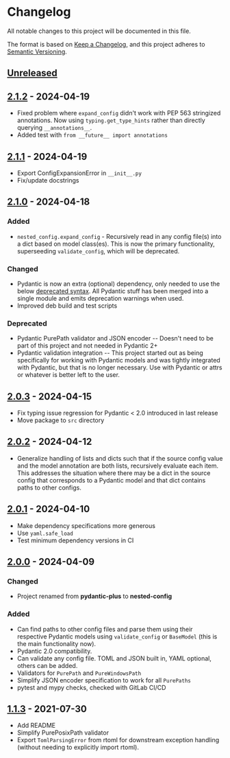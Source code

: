 # Changelog

All notable changes to this project will be documented in this file.

The format is based on [Keep a Changelog](https://keepachangelog.com/en/1.1.0/),
and this project adheres to [Semantic Versioning](https://semver.org/spec/v2.0.0.html).

## [Unreleased]

## [2.1.2] - 2024-04-19

- Fixed problem where `expand_config` didn't work with PEP 563 stringized annotations. Now
  using `typing.get_type_hints` rather than directly querying `__annotations__`.
- Added test with `from __future__ import annotations`

## [2.1.1] - 2024-04-19

- Export ConfigExpansionError in `__init__.py`
- Fix/update docstrings

## [2.1.0] - 2024-04-18

### Added

- `nested_config.expand_config` - Recursively read in any config file(s) into a dict based
  on model class(es). This is now the primary functionality, superseeding
  `validate_config`, which will be deprecated.

### Changed

- Pydantic is now an extra (optional) dependency, only needed to use the below [deprecated
  syntax](#2.1.0-deprecated). All Pydantic stuff has been merged into a single module and
  emits deprecation warnings when used.
- Improved deb build and test scripts

### Deprecated <a name="2.1.0-deprecated"></a>

- Pydantic PurePath validator and JSON encoder -- Doesn't need to be part of this project
  and not needed in Pydantic 2+
- Pydantic validation integration -- This project started out as being specifically for
  working with Pydantic models and was tightly integrated with Pydantic, but that is no
  longer necessary. Use with Pydantic or attrs or whatever is better left to the user.

## [2.0.3] - 2024-04-15

- Fix typing issue regression for Pydantic < 2.0 introduced in last release
- Move package to `src` directory

## [2.0.2] - 2024-04-12

- Generalize handling of lists and dicts such that if the source config value and the
  model annotation are both lists, recursively evaluate each item. This addresses the
  situation where there may be a dict in the source config that corresponds to a Pydantic
  model and that dict contains paths to other configs.

## [2.0.1] - 2024-04-10

- Make dependency specifications more generous
- Use `yaml.safe_load`
- Test minimum dependency versions in CI

## [2.0.0] - 2024-04-09

### Changed

- Project renamed from **pydantic-plus** to **nested-config**

### Added

- Can find paths to other config files and parse them using their respective Pydantic
  models using `validate_config` or `BaseModel` (this is the main functionality now).
- Pydantic 2.0 compatibility.
- Can validate any config file. TOML and JSON built in, YAML optional, others can be
  added.
- Validators for `PurePath` and `PureWindowsPath`
- Simplify JSON encoder specification to work for all `PurePaths`
- pytest and mypy checks, checked with GitLab CI/CD

## [1.1.3] - 2021-07-30

- Add README
- Simplify PurePosixPath validator
- Export `TomlParsingError` from rtoml for downstream exception handling (without needing to explicitly
  import rtoml).

[Unreleased]: https://gitlab.com/osu-nrsg/nested-config/-/compare/v2.1.2...master
[2.1.2]: https://gitlab.com/osu-nrsg/nested-config/-/compare/v2.1.1...v2.1.2
[2.1.1]: https://gitlab.com/osu-nrsg/nested-config/-/compare/v2.1.0...v2.1.1
[2.1.0]: https://gitlab.com/osu-nrsg/nested-config/-/compare/v2.0.3...v2.1.0
[2.0.3]: https://gitlab.com/osu-nrsg/nested-config/-/compare/v2.0.2...v2.0.3
[2.0.2]: https://gitlab.com/osu-nrsg/nested-config/-/compare/v2.0.1...v2.0.2
[2.0.1]: https://gitlab.com/osu-nrsg/nested-config/-/compare/v2.0.0...v2.0.1
[2.0.0]: https://gitlab.com/osu-nrsg/nested-config/-/compare/v1.1.3...v2.0.0
[1.1.3]: https://gitlab.com/osu-nrsg/nested-config/-/tags/v1.1.3
